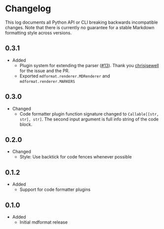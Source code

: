 # Changelog

This log documents all Python API or CLI breaking backwards incompatible changes.
Note that there is currently no guarantee for a stable Markdown formatting style across versions.

## 0.3.1

- Added
  - Plugin system for extending the parser ([\#13](<https://github.com/executablebooks/mdformat/issues/13>)).
    Thank you [chrisjsewell](<https://github.com/chrisjsewell>) for the issue and the PR.
  - Exported `mdformat.renderer.MDRenderer` and `mdformat.renderer.MARKERS`

## 0.3.0

- Changed
  - Code formatter plugin function signature changed to `Callable[[str, str], str]`.
    The second input argument is full info string of the code block.

## 0.2.0

- Changed
  - Style: Use backtick for code fences whenever possible

## 0.1.2

- Added
  - Support for code formatter plugins

## 0.1.0

- Added
  - Initial mdformat release
